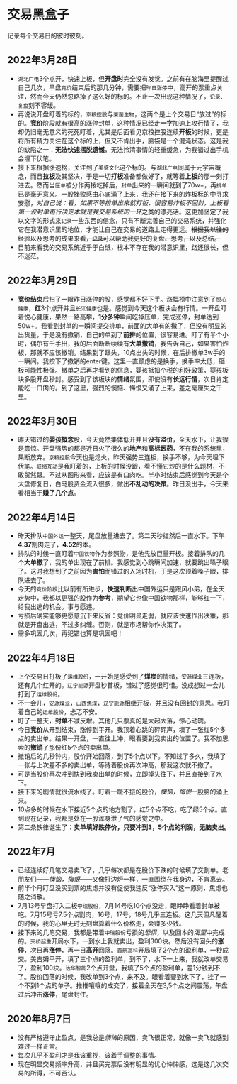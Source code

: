 # 交易黑盒子
记录每个交易日的彼时彼刻。

## 2022年3月28日
- `湖北广电`3个点开，快速上板，但**开盘时**完全没有发觉。之前有在脑海里提醒过自己几次，早盘`竞价`结束后的那几分钟，需要把`昨日涨停`中，高开的票重点关注，然而今天仍然忽略掉了这么好的标的。不止一次出现这种情况了，`记录`、`复盘`刻不容缓。
- 再说说开盘盯着的标的，`京粮控股`与`莱茵生物`，这两个是上个交易日“放过”的标的。**竞价**阶段就有很高的涨停封单，这种情况已经走**一字**加速上攻行情了，我却仍旧毫无意义的死死盯着，尤其是后面看见京粮控股连续**开板**的时候，更是将所有精力关注在这个标的上，但又不肯出手，脑袋是一个混沌状态。这是我的缺陷之一：**无法快速摆脱遗憾**，无法拎清事情的轻重缓急，为我错过出手机会埋下伏笔。
- 接下来根据涨速榜，关注到了`美盛文化`这个标的。与`湖北广电`同属于元宇宙概念，而且**拉板**及其坚决，于是一切**打板**准备都做好了，就等着**上板**的那一刻打进去。然而当`压单`被分作两拨吃掉后，`封单`出来的一瞬间就到了70w+，再`排单`已是毫无意义。一股挫败感由心底涌了上来，我还在接下来的炸板标的中寻求安慰，*对自己说：看，如果不等排单出来就打板，很容易炸板不回封，*上板看第一波封单再行决定*本就是我交易系统的一环*之类的漂亮话。这更加坚定了我以文字的形式来`记录`一些东西的信念，只有不断完善自己的交易系统，并强化它在我潜意识里的地位，才能让自己在交易的道路上走得更远。~~根据我以往的经验以及思考的成果来看，`记录`可以帮助我更好的复盘、思考，以及总结。~~
- 目前来看我的交易系统近乎于白纸，根本不存在我的潜意识里，路还很长，但不迷茫。

## 2022年3月29日
- **竞价结束**后扫了一眼昨日涨停的股，感觉都不好下手。涨幅榜中注意到了`悦心健康`，**红**3个点开并且`长江健康`也是。感觉到今天这个板块会有行情。一开盘盯着悦心健康，果然一路高攀，**1分多钟**瞬间吃掉压单，完成涨停，封单达到50w+。我看到封单的一瞬间提交排单，前面的大单有的撤了，但没有明显的出货量，于是没有撤销，自己的单到了**前排**的位置，很容易进。盯了有半个小时，偶尔有千手出，我的后面断断续续有**大单撤销**，我告诉自己，如果害怕炸板，那就不应该撤销。结果到了跟头，10点出头的时候，在后排撤单3w手的一瞬间，我按下了撤销的enter键。这里一直顾虑的是换手，换手率太低，砸板可能性极强。撤单之后再才看到的信息，婴孩抵扣个税的利好政策，婴孩板块多股开盘秒封。感受到了该板块的**情绪**氛围，即使没有**长远行情**，次日肯定能吃一口肉的。到了这里，强烈的懊恼、悔恨又涌了上来，差之毫厘失之千里。

## 2022年3月30日
- 昨天错过的**婴孩概念**股，今天竟然集体低开并且**没有溢价**，全天水下，让我很是震惊。开盘强势的都是近日火了很久的**地产**和**高标医药**，不在我的系统里，果断放弃。`京粮控股`今天也是熄火，昨天强势三连板，换手不够，为今天埋下伏笔。`联络互动`是我盯着的，上板的时候没跟，看不懂它炒的是什么题材，不敢贸然跟。不过从图形来看，应该是有口肉吃。半小时结束后感觉到今天是个大盘修复日，白马股资金流入很多，做出**不乱动的决策**。昨日没出手，今天来看相当于**赚了几个点**。

## 2022年4月14日
- 昨天排队`中国外运`一整天，尾盘放量进去了。第二天秒红然后一直水下。下午**4.37**割肉走了，**4.52**的本。
- 排队的时候一直盯着`中国铁物`作为参照物，是他先放巨量开板。接着排队的几个**大单撤**了，我的单出现在了前排。我感觉到心跳瞬间加速，就要跳出嗓子眼了。这时我想到了之前因为**害怕**而错过的入场时机，于是这次顶着嗓子眼，排队进去了。
- 今天的`竞价阶段`比以前有所进步，**快速判断**出中国外运只是跟风小弟，在全天走势中，我都以更强的股作为**参考**，期望它也像中国铁物那样，能够红一下，给我出逃的机会。事与愿违。
- 亏损后确实能够更愿意沉下来反省：竞价明显走弱，就应该快速作出决策，那就是开盘出逃，不过多纠缠。否则，就是市场帮你作决策了。
- 需多巩固几次，再犯错也算是巩固吧！

## 2022年4月18日
- 上个交易日打板了`运维股份`，一开始是感受到了**煤炭**的情绪，`安源煤业`三连板，还有几个红开的。`辽宁能源`开盘秒首板，错过了感觉很可惜。没成想过一会儿打到了`运维股份`。
- 不一会儿，`安源煤业`，`山西焦煤`，`辽宁能源`相继开板，并且没有回封的意思。我盯着自己的`运维股份`，忐忑不安。
- 盯了一整天，**封单**不减反增。其他几只票真的是大起大落，惊心动魄。
- 今日**竞价**从开到结束，涨停到平开。我顶着心跳的砰砰声，填了一张红5个多点的卖出单。结果一开盘，一直往上冲，眼看要到我卖出的位置了。我不加思索的**撤销**了那份红5个点的卖出单。
- 撤销后的几秒钟内，股价开始回落，到了5个点以下。不知过了多久，我填了一张与上次差不多的卖出单，等待着股价再次冲高，那我这次就不撤了。
- 可是当股价再次冲到快到我卖出单的时候，立即掉头往下，并且直接到了水下。
- 接下来的剧情就很流水线了。盯着一蹶不振的股价，*懊恼，悔恨*一股脑的涌上来。
- 10点多的时候在水下接近5个点的地方割了，红5个点不吃，吃了绿5个点。直到现在记录，我都是处在一股浑身泄了气的感觉之中。
- 第二条铁律诞生了：**卖单填好跌停价，只要冲到3，5个点的利润，无脑卖出。**

## 2022年7月
- 已经连续好几笔交易卖飞了，几乎每次都是在股价下跌的时候填了交割单。老朋友们——*懊恼，悔恨*——又像打边炉一样，一直围绕在我身边，不肯离去。
- 前半个月盯盘没买到票的焦虑并没有促使我违反“涨停买入”这一原则，焦虑也随之消散。
- 7月13号早盘打入二板`中瑞股份`，7月14号吃10个点没走，眼睁睁看着封单被吃。7月15号亏7.5个点割肉，16号，17号，18号几乎三连板。这几天但凡醒着的时候，我的心里无时无刻盘算着什么价格走，会赚多少钱。
- 接下来的几笔交易，我都是带着`中瑞股份`亏损的*恐惧*，以及回本的*渴望*中完成的。`天桥起重`开局水下，一到水上我就卖出，盈利300块。然后没有回头的**涨停**，次日再**涨停**，再一日**高开**回落。`首航高科`开局填了2个点的盈利单，一秒成交。美吉姆平开，填了三个点的盈利单，到不了，水下一上来，我就改单交易了，盈利100块。`达华智能`2个点开盘，我填了5个点的盈利单，差1分钱到不了。股价回落的时候，我改单到3个点，来不及。眼看着要到水下了，挂了一个不到1个点的单子。推推嚷嚷的成交了，接着全天在3,5个点之间震荡，午盘过后冲击**涨停**，尾盘封住。

## 2020年8月7日
- 没有严格遵守止盈点，是我总是*懊悔*的原因，卖飞很正常，就像一卖飞就感到难过一样正常。
- 每次几乎不盈利才是我该重视，该着手调整的事情。
- 现在明显交易频率升高，并且买完票后没有明显的忧心忡忡感，这是这几次交易的所得，不可否认。